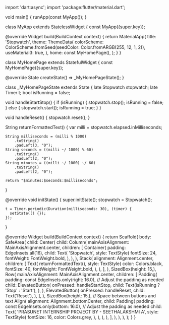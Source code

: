 import 'dart:async';
import 'package:flutter/material.dart';

void main() {
  runApp(const MyApp());
}

class MyApp extends StatelessWidget {
  const MyApp({super.key});

  @override
  Widget build(BuildContext context) {
    return MaterialApp(
      title: 'Stopwatch',
      theme: ThemeData(
        colorScheme: ColorScheme.fromSeed(seedColor: Color.fromARGB(255, 12, 1, 2)),
        useMaterial3: true,
      ),
      home: const MyHomePage(),
    );
  }
}

class MyHomePage extends StatefulWidget {
  const MyHomePage({super.key});

  @override
  State<MyHomePage> createState() => _MyHomePageState();
}

class _MyHomePageState extends State<MyHomePage> {
  late Stopwatch stopwatch;
  late Timer t;
  bool isRunning = false;

  void handleStartStop() {
    if (isRunning) {
      stopwatch.stop();
      isRunning = false;
    } else {
      stopwatch.start();
      isRunning = true;
    }
  }

  void handleReset() {
    stopwatch.reset();
  }

  String returnFormattedText() {
    var milli = stopwatch.elapsed.inMilliseconds;

    String milliseconds = (milli % 1000)
        .toString()
        .padLeft(3, "0");
    String seconds = ((milli ~/ 1000) % 60)
        .toString()
        .padLeft(2, "0"); 
    String minutes = ((milli ~/ 1000) ~/ 60)
        .toString()
        .padLeft(2, "0");

    return "$minutes:$seconds:$milliseconds";
  }

  @override
  void initState() {
    super.initState();
    stopwatch = Stopwatch();

    t = Timer.periodic(Duration(milliseconds: 30), (timer) {
      setState(() {});
    });
  }

  @override
  Widget build(BuildContext context) {
    return Scaffold(
      body: SafeArea(
        child: Center(
          child: Column(
            mainAxisAlignment: MainAxisAlignment.center,
            children: [
              Container(
                padding: EdgeInsets.all(16),
                child: Text(
                  'Stopwatch', 
                  style: TextStyle(
                    fontSize: 24,
                    fontWeight: FontWeight.bold,
                  ),
                ),
              ),
              Stack(
                alignment: Alignment.center,
                children: [
                  Text(
                    returnFormattedText(),
                    style: TextStyle(
                      color: Colors.black,
                      fontSize: 40,
                      fontWeight: FontWeight.bold,
                    ),
                  ),
                ],
              ),
              SizedBox(height: 15,),
              Row(
                mainAxisAlignment: MainAxisAlignment.center,
                children: [
                  Padding(
                    padding: const EdgeInsets.only(right: 16.0), // Adjust the padding as needed
                    child: ElevatedButton(
                      onPressed: handleStartStop,
                      child: Text(isRunning ? 'Stop' : 'Start'),
                    ),
                  ),
                  ElevatedButton(
                    onPressed: handleReset,
                    child: Text('Reset'),
                  ),
                ],
              ),
              SizedBox(height: 15,), // Space between buttons and text
              Align(
                alignment: Alignment.bottomCenter,
                child: Padding(
                  padding: const EdgeInsets.only(bottom: 16.0), // Adjust the padding as needed
                  child: Text(
                    'PRASUNET INTERNSHIP PROJECT BY - SEETHALAKSHMI A', 
                    style: TextStyle(
                      fontSize: 16,
                      color: Colors.grey, 
                    ),
                  ),
                ),
              ),
            ],
          ),
        ),
      ),
    );
  } 
}
